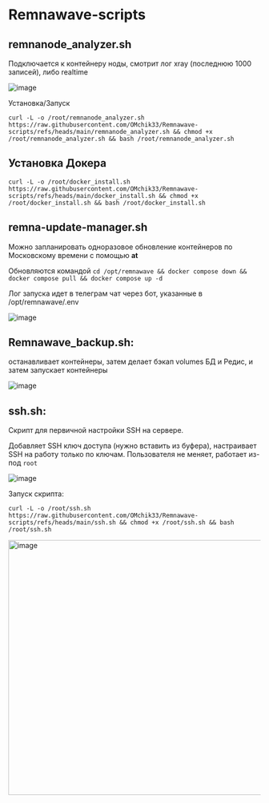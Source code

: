 # Remnawave-scripts


## remnanode_analyzer.sh

Подключается к контейнеру ноды, смотрит лог xray (последнюю 1000 записей), либо realtime

![image](https://github.com/user-attachments/assets/44b3e7c1-a577-4ead-a1c1-c169a7f4b12a)

Установка/Запуск

```
curl -L -o /root/remnanode_analyzer.sh https://raw.githubusercontent.com/OMchik33/Remnawave-scripts/refs/heads/main/remnanode_analyzer.sh && chmod +x /root/remnanode_analyzer.sh && bash /root/remnanode_analyzer.sh
```

## Установка Докера

```
curl -L -o /root/docker_install.sh https://raw.githubusercontent.com/OMchik33/Remnawave-scripts/refs/heads/main/docker_install.sh && chmod +x /root/docker_install.sh && bash /root/docker_install.sh
```


## remna-update-manager.sh

Можно запланировать одноразовое обновление контейнеров по Московскому времени c помощью **at**

Обновляются командой `cd /opt/remnawave && docker compose down && docker compose pull && docker compose up -d`

Лог запуска идет в телеграм чат через бот, указанные в /opt/remnawave/.env

![image](https://github.com/user-attachments/assets/0c33c20f-a120-456b-bdea-d7039c30e0be)


## Remnawave_backup.sh:

останавливает контейнеры, затем делает бэкап volumes БД и Редис, и затем запускает контейнеры

![image](https://github.com/user-attachments/assets/8f0c7183-56ab-4337-afad-0a785f1daae7)


## ssh.sh:

Скрипт для первичной настройки SSH на сервере.

Добавляет SSH ключ доступа (нужно вставить из буфера), настраивает SSH на работу только по ключам. Пользователя не меняет, работает из-под `root`

![image](https://github.com/user-attachments/assets/47ea81de-9c52-4021-b988-c6b83a2fca56)


Запуск скрипта:

```
curl -L -o /root/ssh.sh https://raw.githubusercontent.com/OMchik33/Remnawave-scripts/refs/heads/main/ssh.sh && chmod +x /root/ssh.sh && bash /root/ssh.sh
```
<img width="660" height="509" alt="image" src="https://github.com/user-attachments/assets/81f83fae-3d5c-4178-b5a8-490e5b685306" />
